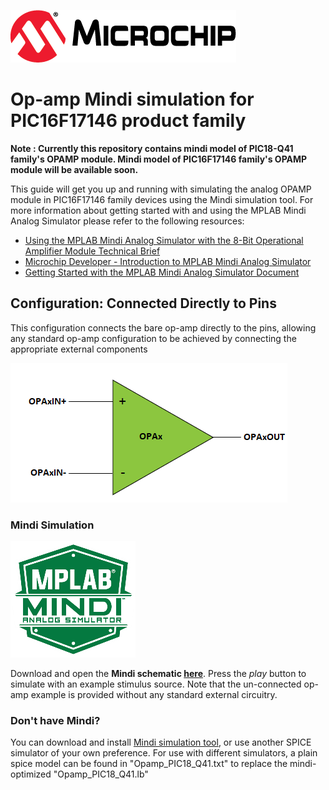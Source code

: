 ![Microchip logo](images/microchip.png)
# Op-amp Mindi simulation for PIC16F17146 product family

**Note : Currently this repository contains mindi model of PIC18-Q41 family's OPAMP module. Mindi model of PIC16F17146 family's OPAMP module will be available soon.**

This guide will get you up and running with simulating the analog OPAMP module in PIC16F17146 family devices using the Mindi simulation tool. For more information about getting started with and using the MPLAB Mindi Analog Simulator please refer to the following resources:

- [Using the MPLAB Mindi Analog Simulator with the 8-Bit Operational Amplifier Module Technical Brief](https://www.microchip.com/DS90003293)
- [Microchip Developer - Introduction to MPLAB Mindi Analog Simulator](https://www.microchipdeveloper.com/mindi:mindi-analog-simulator-introduction)
- [Getting Started with the MPLAB Mindi Analog Simulator Document](https://www.microchip.com/DS50002564)

## Configuration: Connected Directly to Pins
This configuration connects the bare op-amp directly to the pins, allowing any standard op-amp configuration to be achieved by connecting the appropriate external components

![Op-Amp](images/configuration.png)

### Mindi Simulation
![Mindi](images/mplab-mindi-analog-simulator.png)

Download and open the **Mindi schematic [here](www.github.com/microchip-pic-avr-examples/pic16f17146-opamp-mindi-direct-connection/releases/latest)**. Press the _play_ button to simulate with an example stimulus source. Note that the un-connected op-amp example is provided without any standard external circuitry.

### Don't have Mindi?
You can download and install [Mindi simulation tool](https://www.microchip.com/mplab/mplab-mindi), or use another SPICE simulator of your own preference. For use with different simulators, a plain spice model can be found in "Opamp_PIC18_Q41.txt" to replace the mindi-optimized "Opamp_PIC18_Q41.lb"
